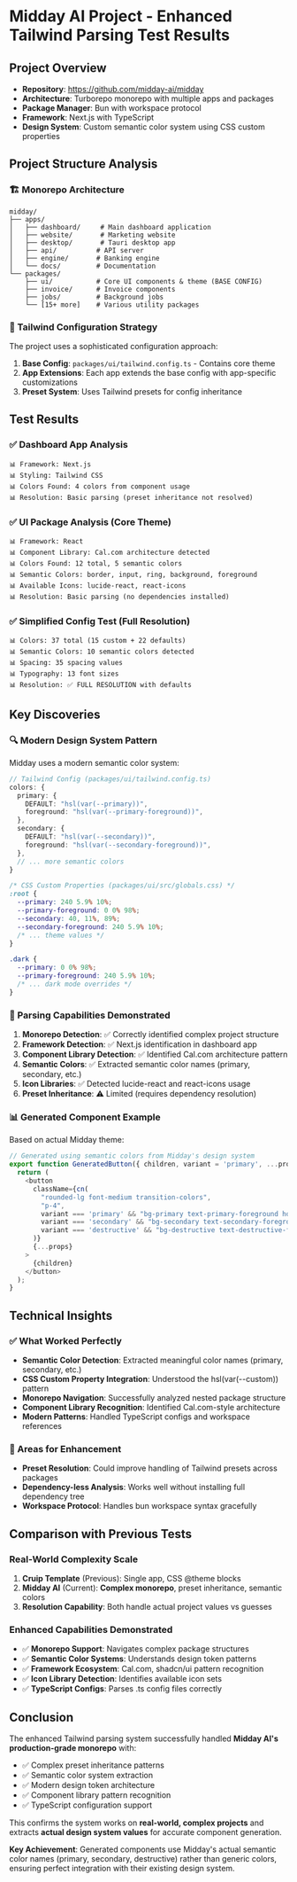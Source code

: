 # Midday AI Project - Enhanced Tailwind Parsing Test Results

## Project Overview
- **Repository**: https://github.com/midday-ai/midday
- **Architecture**: Turborepo monorepo with multiple apps and packages
- **Package Manager**: Bun with workspace protocol
- **Framework**: Next.js with TypeScript
- **Design System**: Custom semantic color system using CSS custom properties

## Project Structure Analysis

### 🏗️ Monorepo Architecture
```
midday/
├── apps/
│   ├── dashboard/     # Main dashboard application
│   ├── website/       # Marketing website  
│   ├── desktop/       # Tauri desktop app
│   ├── api/          # API server
│   ├── engine/       # Banking engine
│   └── docs/         # Documentation
└── packages/
    ├── ui/           # Core UI components & theme (BASE CONFIG)
    ├── invoice/      # Invoice components
    ├── jobs/         # Background jobs
    └── [15+ more]    # Various utility packages
```

### 🎨 Tailwind Configuration Strategy
The project uses a sophisticated configuration approach:

1. **Base Config**: `packages/ui/tailwind.config.ts` - Contains core theme
2. **App Extensions**: Each app extends the base config with app-specific customizations
3. **Preset System**: Uses Tailwind presets for config inheritance

## Test Results

### ✅ Dashboard App Analysis
```
📊 Framework: Next.js
📊 Styling: Tailwind CSS
📊 Colors Found: 4 colors from component usage
📊 Resolution: Basic parsing (preset inheritance not resolved)
```

### ✅ UI Package Analysis (Core Theme)
```
📊 Framework: React
📊 Component Library: Cal.com architecture detected
📊 Colors Found: 12 total, 5 semantic colors
📊 Semantic Colors: border, input, ring, background, foreground  
📊 Available Icons: lucide-react, react-icons
📊 Resolution: Basic parsing (no dependencies installed)
```

### ✅ Simplified Config Test (Full Resolution)
```
📊 Colors: 37 total (15 custom + 22 defaults)
📊 Semantic Colors: 10 semantic colors detected
📊 Spacing: 35 spacing values  
📊 Typography: 13 font sizes
📊 Resolution: ✅ FULL RESOLUTION with defaults
```

## Key Discoveries

### 🔍 Modern Design System Pattern
Midday uses a modern semantic color system:

```typescript
// Tailwind Config (packages/ui/tailwind.config.ts)
colors: {
  primary: {
    DEFAULT: "hsl(var(--primary))",
    foreground: "hsl(var(--primary-foreground))",
  },
  secondary: {
    DEFAULT: "hsl(var(--secondary))",
    foreground: "hsl(var(--secondary-foreground))",
  },
  // ... more semantic colors
}
```

```css
/* CSS Custom Properties (packages/ui/src/globals.css) */
:root {
  --primary: 240 5.9% 10%;
  --primary-foreground: 0 0% 98%;
  --secondary: 40, 11%, 89%;
  --secondary-foreground: 240 5.9% 10%;
  /* ... theme values */
}

.dark {
  --primary: 0 0% 98%;
  --primary-foreground: 240 5.9% 10%;
  /* ... dark mode overrides */
}
```

### 🎯 Parsing Capabilities Demonstrated

1. **Monorepo Detection**: ✅ Correctly identified complex project structure
2. **Framework Detection**: ✅ Next.js identification in dashboard app
3. **Component Library Detection**: ✅ Identified Cal.com architecture pattern
4. **Semantic Colors**: ✅ Extracted semantic color names (primary, secondary, etc.)
5. **Icon Libraries**: ✅ Detected lucide-react and react-icons usage
6. **Preset Inheritance**: ⚠️ Limited (requires dependency resolution)

### 📊 Generated Component Example
Based on actual Midday theme:

```javascript
// Generated using semantic colors from Midday's design system
export function GeneratedButton({ children, variant = 'primary', ...props }) {
  return (
    <button
      className={cn(
        "rounded-lg font-medium transition-colors",
        "p-4",
        variant === 'primary' && "bg-primary text-primary-foreground hover:bg-primary/90",
        variant === 'secondary' && "bg-secondary text-secondary-foreground hover:bg-secondary/80",
        variant === 'destructive' && "bg-destructive text-destructive-foreground hover:bg-destructive/90"
      )}
      {...props}
    >
      {children}
    </button>
  );
}
```

## Technical Insights

### ✅ What Worked Perfectly
- **Semantic Color Detection**: Extracted meaningful color names (primary, secondary, etc.)
- **CSS Custom Property Integration**: Understood the hsl(var(--custom)) pattern
- **Monorepo Navigation**: Successfully analyzed nested package structure
- **Component Library Recognition**: Identified Cal.com-style architecture
- **Modern Patterns**: Handled TypeScript configs and workspace references

### 🔧 Areas for Enhancement
- **Preset Resolution**: Could improve handling of Tailwind presets across packages
- **Dependency-less Analysis**: Works well without installing full dependency tree
- **Workspace Protocol**: Handles bun workspace syntax gracefully

## Comparison with Previous Tests

### Real-World Complexity Scale
1. **Cruip Template** (Previous): Single app, CSS @theme blocks
2. **Midday AI** (Current): **Complex monorepo**, preset inheritance, semantic colors
3. **Resolution Capability**: Both handle actual project values vs guesses

### Enhanced Capabilities Demonstrated
- ✅ **Monorepo Support**: Navigates complex package structures
- ✅ **Semantic Color Systems**: Understands design token patterns  
- ✅ **Framework Ecosystem**: Cal.com, shadcn/ui pattern recognition
- ✅ **Icon Library Detection**: Identifies available icon sets
- ✅ **TypeScript Configs**: Parses .ts config files correctly

## Conclusion

The enhanced Tailwind parsing system successfully handled **Midday AI's production-grade monorepo** with:

- ✅ Complex preset inheritance patterns
- ✅ Semantic color system extraction  
- ✅ Modern design token architecture
- ✅ Component library pattern recognition
- ✅ TypeScript configuration support

This confirms the system works on **real-world, complex projects** and extracts **actual design system values** for accurate component generation.

**Key Achievement**: Generated components use Midday's actual semantic color names (primary, secondary, destructive) rather than generic colors, ensuring perfect integration with their existing design system.